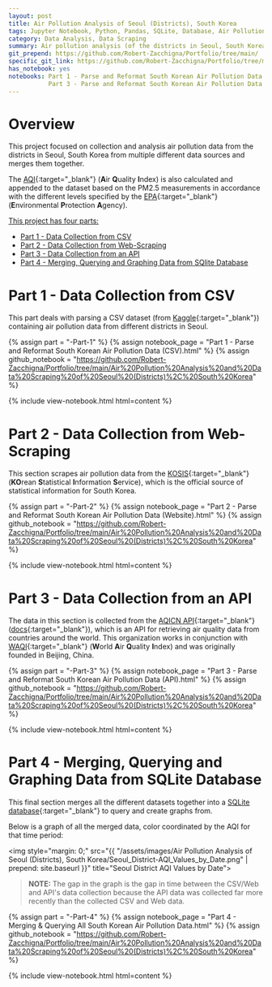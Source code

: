 ```yaml
---
layout: post
title: Air Pollution Analysis of Seoul (Districts), South Korea
tags: Jupyter Notebook, Python, Pandas, SQLite, Database, Air Pollution, South Korea, AQI
category: Data Analysis, Data Scraping
summary: Air pollution analysis (of the districts in Seoul, South Korea) of AQI data from a collection of several different data sources.
git_prepend: https://github.com/Robert-Zacchigna/Portfolio/tree/main/
specific_git_link: https://github.com/Robert-Zacchigna/Portfolio/tree/main/Air%20Pollution%20Analysis%20and%20Data%20Scraping%20of%20Seoul%20(Districts)%2C%20South%20Korea
has_notebook: yes
notebooks: Part 1 - Parse and Reformat South Korean Air Pollution Data (CSV).html, Part 2 - Parse and Reformat South Korean Air Pollution Data (Website).html,
           Part 3 - Parse and Reformat South Korean Air Pollution Data (API).html, Part 4 - Merging & Querying All South Korean Air Pollution Data.html
---
```


# Overview

This project focused on collection and analysis air pollution data from the districts in Seoul, South Korea from multiple different data sources and merges them together.

The [AQI](https://en.wikipedia.org/wiki/Air_quality_index){:target="_blank"} (**A**ir **Q**uality **I**ndex) is also calculated 
and appended to the dataset based on the PM2.5 measurements in accordance with the different levels specified by the 
[EPA](https://www.airnow.gov/aqi/aqi-basics/){:target="_blank"} (**E**nvironmental **P**rotection **A**gency).

<ins>This project has four parts:</ins>
* [Part 1 - Data Collection from CSV](#part-1---data-collection-from-csv)
* [Part 2 - Data Collection from Web-Scraping](#part-2---data-collection-from-web-scraping)
* [Part 3 - Data Collection from an API](#part-3---data-collection-from-an-api)
* [Part 4 - Merging, Querying and Graphing Data from SQlite Database](#part-4---merging-querying-and-graphing-data-from-sqlite-database)

# Part 1 - Data Collection from CSV

This part deals with parsing a CSV dataset (from [Kaggle](https://www.kaggle.com/bappekim/air-pollution-in-seoul){:target="_blank"}) 
containing air pollution data from different districts in Seoul.

{% assign part = "-Part-1" %}
{% assign notebook_page = "Part 1 - Parse and Reformat South Korean Air Pollution Data (CSV).html" %}
{% assign github_notebook = "https://github.com/Robert-Zacchigna/Portfolio/tree/main/Air%20Pollution%20Analysis%20and%20Data%20Scraping%20of%20Seoul%20(Districts)%2C%20South%20Korea" %}

{% include view-notebook.html html=content %}

# Part 2 - Data Collection from Web-Scraping

This section scrapes air pollution data from the [KOSIS](https://kosis.kr/eng/index/index.do){:target="_blank"} 
(**KO**rean **S**tatistical **I**nformation **S**ervice), which is the official source of statistical information for South Korea.

{% assign part = "-Part-2" %}
{% assign notebook_page = "Part 2 - Parse and Reformat South Korean Air Pollution Data (Website).html" %}
{% assign github_notebook = "https://github.com/Robert-Zacchigna/Portfolio/tree/main/Air%20Pollution%20Analysis%20and%20Data%20Scraping%20of%20Seoul%20(Districts)%2C%20South%20Korea" %}

{% include view-notebook.html html=content %}

# Part 3 - Data Collection from an API

The data in this section is collected from the [AQICN API](https://aqicn.org/api/){:target="_blank"} ([docs](https://aqicn.org/json-api/doc/){:target="_blank"}), 
which is an API for retrieving air quality data from countries around the world. This organization works in conjunction with 
[WAQI](https://waqi.info/){:target="_blank"} (**W**orld **A**ir **Q**uality **I**ndex) and was originally founded in Beijing, China.

{% assign part = "-Part-3" %}
{% assign notebook_page = "Part 3 - Parse and Reformat South Korean Air Pollution Data (API).html" %}
{% assign github_notebook = "https://github.com/Robert-Zacchigna/Portfolio/tree/main/Air%20Pollution%20Analysis%20and%20Data%20Scraping%20of%20Seoul%20(Districts)%2C%20South%20Korea" %}

{% include view-notebook.html html=content %}

# Part 4 - Merging, Querying and Graphing Data from SQLite Database

This final section merges all the different datasets together into a [SQLite database](https://docs.python.org/3/library/sqlite3.html){:target="_blank"} 
to query and create graphs from.

Below is a graph of all the merged data, color coordinated by the AQI for that time period:

<img style="margin: 0;" src="{{ "/assets/images/Air Pollution Analysis of Seoul (Districts), South Korea/Seoul_District-AQI_Values_by_Date.png" | prepend: site.baseurl }}" title="Seoul District AQI Values by Date">

> **NOTE:** The gap in the graph is the gap in time between the CSV/Web and API's data collection because the API data was 
> collected far more recently than the collected CSV and Web data.

{% assign part = "-Part-4" %}
{% assign notebook_page = "Part 4 - Merging & Querying All South Korean Air Pollution Data.html" %}
{% assign github_notebook = "https://github.com/Robert-Zacchigna/Portfolio/tree/main/Air%20Pollution%20Analysis%20and%20Data%20Scraping%20of%20Seoul%20(Districts)%2C%20South%20Korea" %}

{% include view-notebook.html html=content %}
